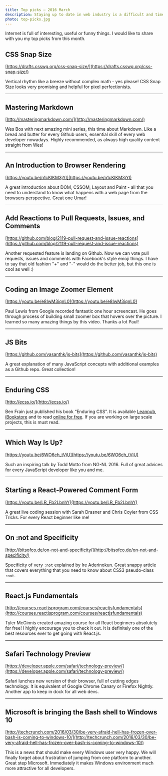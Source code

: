 ```yaml
---
title: Top picks — 2016 March
description: Staying up to date in web industry is a difficult and time consuming task. I would like to share with you my top finds from the past month.
photo: top-picks.jpg
---
```


Internet is full of interesting, useful or funny things. I would like to share with you my top picks from this month.

## CSS Snap Size

[https://drafts.csswg.org/css-snap-size/](https://drafts.csswg.org/css-snap-size/)

Vertical rhythm like a breeze without complex math - yes please! CSS Snap Size looks very promising and helpful for pixel perfectionists.

- - -

## Mastering Markdown

[http://masteringmarkdown.com/](http://masteringmarkdown.com/)

Wes Bos with next amazing mini series, this time about Markdown. Like a bread and butter for every Github users, essential skill of every web developer nowadays. Highly recommended, as always high quality content straight from Wes!

- - -

## An Introduction to Browser Rendering

[https://youtu.be/n1cKlKM3jYI](https://youtu.be/n1cKlKM3jYI)

A great introduction about DOM, CSSOM, Layout and Paint - all that you need to understand to know what happens with a web page   from the browsers perspective. Great one Umar!

- - -

## Add Reactions to Pull Requests, Issues, and Comments

[https://github.com/blog/2119-pull-request-and-issue-reactions](https://github.com/blog/2119-pull-request-and-issue-reactions)

Another requested feature is landing on Github. Now we can vote pull requests, issues and comments with Facebook's style emoji things. I have to say that old fashion "+" and "-" would do the better job, but this one is cool as well :)

- - -

## Coding an Image Zoomer Element

[https://youtu.be/e8IwM3iqnL0](https://youtu.be/e8IwM3iqnL0)

Paul Lewis from Google recorded fantastic one hour screencast. He goes through process of building small zoomer box that hovers over the picture. I learned so many amazing things by this video. Thanks a lot Paul!

- - -

## JS Bits

[https://github.com/vasanthk/js-bits](https://github.com/vasanthk/js-bits)

A great explanation of many JavaScript concepts with additional examples as a Github repo. Great collection!

- - -

## Enduring CSS

[http://ecss.io/](http://ecss.io/)

Ben Frain just published his book “Enduring CSS”. It is available [Leanpub](https://leanpub.com/enduringcss), [iBookstore](https://itunes.apple.com/gb/book/enduring-css/id1054834560?mt=11) and to read [online for free](http://ecss.io/preface.html). If you are working on large scale projects, this is must read.

- - -

## Which Way Is Up?

[https://youtu.be/6WO6ch_tViU](https://youtu.be/6WO6ch_tViU)

Such an inspiring talk by Todd Motto from NG-NL 2016. Full of great advices for every JavaScript developer like you and me.

- - -

## Starting a React-Powered Comment Form

[https://youtu.be/LR_Fb2LbnhY](https://youtu.be/LR_Fb2LbnhY)

A great live coding session with Sarah Drasner and Chris Coyier from CSS Tricks. For every React beginner like me!

- - -

## On :not and Specificity

[http://bitsofco.de/on-not-and-specificity/](http://bitsofco.de/on-not-and-specificity/)

Specificity of very `:not` explained by Ire Aderinokun. Great snappy article that covers everything that you need to know about CSS3 pseudo-class `:not`.

- - -

## React.js Fundamentals

[http://courses.reactjsprogram.com/courses/reactjsfundamentals](http://courses.reactjsprogram.com/courses/reactjsfundamentals)

Tyler McGinnis created amazing course for all React beginners absolutely for free! I highly encourage you to check it out. It is definitely one of the best resources ever to get going with React.js.

- - -

## Safari Technology Preview

[https://developer.apple.com/safari/technology-preview/](https://developer.apple.com/safari/technology-preview/)

Safari lunches new version of their browser, full of cutting edges technology. It is equivalent of Google Chrome Canary or Firefox Nightly.  Another app to keep in dock for all web devs.

- - -

## Microsoft is bringing the Bash shell to Windows 10

[http://techcrunch.com/2016/03/30/be-very-afraid-hell-has-frozen-over-bash-is-coming-to-windows-10/](http://techcrunch.com/2016/03/30/be-very-afraid-hell-has-frozen-over-bash-is-coming-to-windows-10/)

This is a news that should make every Windows user very happy. We will finally forget about frustration of jumping from one platform to another. Great step Microsoft. Immediately it makes Windows environment much more attractive for all developers.
